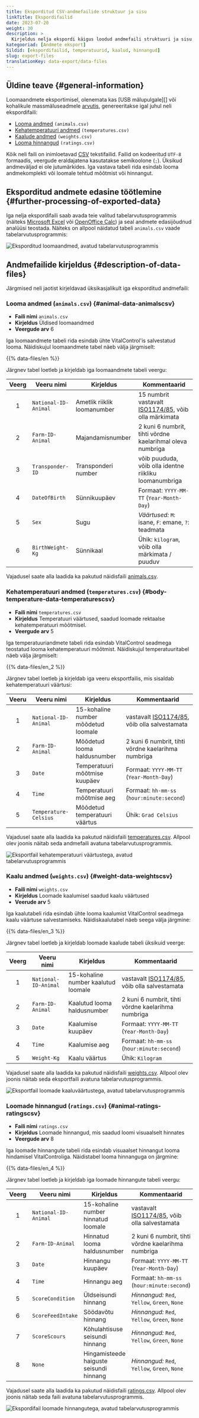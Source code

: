 ```yaml
---
title: Eksporditud CSV-andmefailide struktuur ja sisu
linkTitle: Ekspordifailid
date: 2023-07-20
weight: 30
description: >
  Kirjeldus nelja ekspordi käigus loodud andmefaili struktuuri ja sisu kohta.
kategooriad: [Andmete eksport]
Sildid: [ekspordifailid, temperatuurid, kaalud, hinnangud]
slug: export-files
translationKey: data-export/data-files
---
```

## Üldine teave {#general-information}

Loomaandmete eksportimisel, olenemata kas [USB mälupulgale][] või kohalikule massmäluseadmele [arvutis][], genereeritakse igal juhul neli ekspordifaili:

- [Looma andmed][] `(animals.csv)`
- [Kehatemperatuuri andmed][] `(temperatures.csv)`
- [Kaalude andmed][] `(weights.csv)`
- [Looma hinnangud][] `(ratings.csv)`

[USB mälupulk]: ../usb-drive/
[arvutis]: ../pc/

[Looma andmed]: #animal-data-animalscsv
[Kehatemperatuuri andmed]: #body-temperature-data-temperaturescsv
[Kaalude andmed]: #weight-data-weightscsv
[Looma hinnangud]: #animal-ratings-ratingscsv

Kõik neli faili on inimloetavad [CSV](https://en.wikipedia.org/wiki/Comma-separated_values) tekstifailid. Failid on kodeeritud `UTF-8` formaadis, veergude eraldajatena kasutatakse semikoolone (`;`). Üksikud andmeväljad ei ole jutumärkides. Iga vastava tabeli rida esindab looma andmekomplekti või loomale tehtud mõõtmist või hinnangut.

## Eksporditud andmete edasine töötlemine {#further-processing-of-exported-data}	

Iga nelja ekspordifaili saab avada teie valitud tabelarvutusprogrammis (näiteks [Microsoft Excel](https://products.office.com/excel) või [OpenOffice Calc](https://www.openoffice.org/)) ja seal andmete edasijõudnud analüüsi teostada. Näiteks on allpool näidatud tabeli `animals.csv` vaade tabelarvutusprogrammis:

![Eksporditud loomaandmed, avatud tabelarvutusprogrammis](../images/animals.png "Loomaandmed avatud tabelarvutusprogrammis")

## Andmefailide kirjeldus {#description-of-data-files}

Järgmised neli jaotist kirjeldavad üksikasjalikult iga eksporditud andmefaili:

### Looma andmed (`animals.csv`) {#animal-data-animalscsv}

- **Faili nimi** `animals.csv`
- **Kirjeldus** Üldised loomaandmed
- **Veergude arv** 6

Iga loomaandmete tabeli rida esindab ühte VitalControl'is salvestatud looma. Näidiskujul loomaandmete tabel näeb välja järgmiselt:

{{% data-files/en %}}

Järgnev tabel loetleb ja kirjeldab iga loomaandmete tabeli veergu:

|Veerg| Veeru nimi           | Kirjeldus                        | Kommentaarid                                               |
|:-:|----------------------|---------------------------------|-----------------------------------------------------------|
| 1 | `National-ID-Animal` | Ametlik riiklik loomanumber      | 15 numbrit vastavalt [ISO1174/85][], võib olla märkimata  |
| 2 | `Farm-ID-Animal`     | Majandamisnumber                 | 2 kuni 6 numbrit, tihti võrdne kaelarihmal oleva numbriga |
| 3 | `Transponder-ID`     | Transponderi number              | võib puududa, võib olla identne riikliku loomanumbriga    |
| 4 | `DateOfBirth`        | Sünnikuupäev                     | Formaat: `YYYY-MM-TT` (`Year-Month-Day`)                  |
| 5 | `Sex`                | Sugu                             | _Väärtused:_ `M`: isane, `F`: emane, `?`: teadmata        |
| 6 | `BirthWeight-Kg`     | Sünnikaal                        | Ühik: `kilogram`, võib olla märkimata / puuduv           |

[ISO1174/85]: https://en.wikipedia.org/wiki/ISO_11784_and_ISO_11785

Vajadusel saate alla laadida ka pakutud näidisfaili [animals.csv][].

[animals.csv]: /data-export/animals.csv

### Kehatemperatuuri andmed (`temperatures.csv`) {#body-temperature-data-temperaturescsv}

- **Faili nimi** `temperatures.csv`
- **Kirjeldus** Temperatuuri väärtused, saadud loomade rektaalse kehatemperatuuri mõõtmisel.
- **Veergude arv** 5

Iga temperatuuriandmete tabeli rida esindab VitalControl seadmega teostatud looma kehatemperatuuri mõõtmist. Näidiskujul temperatuuritabel näeb välja järgmiselt:

{{% data-files/en_2 %}}

Järgnev tabel loetleb ja kirjeldab iga veeru eksportfailis, mis sisaldab kehatemperatuuri väärtusi:

|Veeru| Veeru nimi           | Kirjeldus                            | Kommentaarid                                      |
|:-:|-----------------------|--------------------------------------|--------------------------------------------------|
| 1 | `National-ID-Animal`  | 15-kohaline number mõõdetud loomale  | vastavalt [ISO1174/85][], võib olla salvestamata  |
| 2 | `Farm-ID-Animal`      | Mõõdetud looma haldusnumber          | 2 kuni 6 numbrit, tihti võrdne kaelarihma numbriga|
| 3 | `Date`                | Temperatuuri mõõtmise kuupäev        | Formaat: `YYYY-MM-TT` (`Year-Month-Day`)         |
| 4 | `Time`                | Temperatuuri mõõtmise aeg            | Formaat: `hh-mm-ss` (`hour:minute:second`)        |
| 5 | `Temperature-Celsius` | Mõõdetud temperatuuri väärtus        | Ühik: `Grad Celsius`                           |

Vajadusel saate alla laadida ka pakutud näidisfaili [temperatures.csv][]. Allpool olev joonis näitab seda andmefaili avatuna tabelarvutusprogrammis.

![Eksportfail kehatemperatuuri väärtustega, avatud tabelarvutusprogrammis](../images/temperatures.png "Tabeli temperatuuri väärtused")

[temperatures.csv]: /data-export/temperatures.csv

### Kaalu andmed (`weights.csv`) {#weight-data-weightscsv}

- **Faili nimi** `weights.csv`
- **Kirjeldus** Loomade kaalumisel saadud kaalu väärtused
- **Veerude arv** 5

Iga kaalutabeli rida esindab ühte looma kaalumist VitalControl seadmega kaalu väärtuse salvestamiseks. Näidiskaalutabel näeb seega välja järgmine:

{{% data-files/en_3 %}}

Järgnev tabel loetleb ja kirjeldab loomade kaalude tabeli üksikuid veerge:

|Veerg| Veeru nimi           | Kirjeldus                           | Kommentaarid                                    |
|:-:|-----------------------|-------------------------------------|-------------------------------------------------|
| 1 | `National-ID-Animal`     | 15-kohaline number kaalutud loomale | vastavalt [ISO1174/85][], võib olla salvestamata|
| 2 | `Farm-ID-Animal`       | Kaalutud looma haldusnumber         | 2 kuni 6 numbrit, tihti võrdne kaelarihma numbriga |
| 3 | `Date`             | Kaalumise kuupäev                   | Formaat: `YYYY-MM-TT` (`Year-Month-Day`)        |
| 4 | `Time`                 | Kaalumise aeg                       | Formaat: `hh-mm-ss` (`hour:minute:second`)       |
| 5 | `Weight-Kg`             | Kaalu väärtus                       | Ühik: `Kilogram`                               |

Vajadusel saate alla laadida ka pakutud näidisfaili [weights.csv][]. Allpool olev joonis näitab seda eksportfaili avatuna tabelarvutusprogrammis.

![Eksportfail loomade kaaluväärtustega, avatud tabelarvutusprogrammis](../images/weights.png "Tabeli kaaluväärtused")

[weights.csv]: /data-export/weights.csv

### Loomade hinnangud (`ratings.csv`) {#animal-ratings-ratingscsv}

- **Faili nimi** `ratings.csv`
- **Kirjeldus** Loomade hinnangud, mis saadud loomi visuaalselt hinnates
- **Veergude arv** 8

Iga loomade hinnangute tabeli rida esindab visuaalset hinnangut looma hindamisel VitalControliga. Näidistabel looma hinnanguga on järgmine:

{{% data-files/en_4 %}}

Järgnev tabel loetleb ja kirjeldab iga loomade hinnangute tabeli veergu:

|Veerg| Veeru nimi           | Kirjeldus                               | Kommentaarid                                      |
|:-:|-----------------------|-----------------------------------------|---------------------------------------------------|
| 1 | `National-ID-Animal`     | 15-kohaline number hinnatud loomale     | vastavalt [ISO1174/85][], võib olla salvestamata  |
| 2 | `Farm-ID-Animal`       | Hinnatud looma haldusnumber             | 2 kuni 6 numbrit, tihti võrdne kaelarihma numbriga|
| 3 | `Date`             | Hinnangu kuupäev                        | Formaat: `YYYY-MM-TT` (`Year-Month-Day`)          |
| 4 | `Time`                 | Hinnangu aeg                            | Formaat: `hh-mm-ss` (`hour:minute:second`)         |
| 5 | `ScoreCondition`   | Üldseisundi hinnang                     | _Hinnangud:_ `Red`, `Yellow`, `Green`, `None` |
| 6 | `ScoreFeedIntake`     | Söödavõtu hinnang                       | _Hinnangud:_ `Red`, `Yellow`, `Green`, `None` |
| 7 | `ScoreScours` | Kõhulahtisuse seisundi hinnang          | _Hinnangud:_ `Red`, `Yellow`, `Green`, `None` |
| 8 | `None` | Hingamisteede haiguste seisundi hinnang | _Hinnangud:_ `Red`, `Yellow`, `Green`, `None` |

Vajadusel saate alla laadida ka pakutud näidisfaili [ratings.csv][]. Allpool olev joonis näitab seda faili avatuna tabelarvutusprogrammis.

![Ekspordifail loomade hinnangutega, avatud tabelarvutusprogrammis](../images/ratings.png "Tabel loomade hinnangud")

[ratings.csv]: /data-export/ratings.csv
